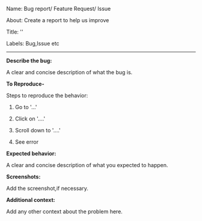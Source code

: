 
Name: Bug report/ Feature Request/ Issue

About: Create a report to help us improve

Title: ''

Labels: Bug,Issue etc

---

**Describe the bug:**

A clear and concise description of what the bug is.

**To Reproduce-**

Steps to reproduce the behavior:

1. Go to '...'

2. Click on '....'

3. Scroll down to '....'

4. See error

**Expected behavior:**

A clear and concise description of what you expected to happen.

**Screenshots:**

Add the screenshot,if necessary.

**Additional context:**

Add any other context about the problem here.












